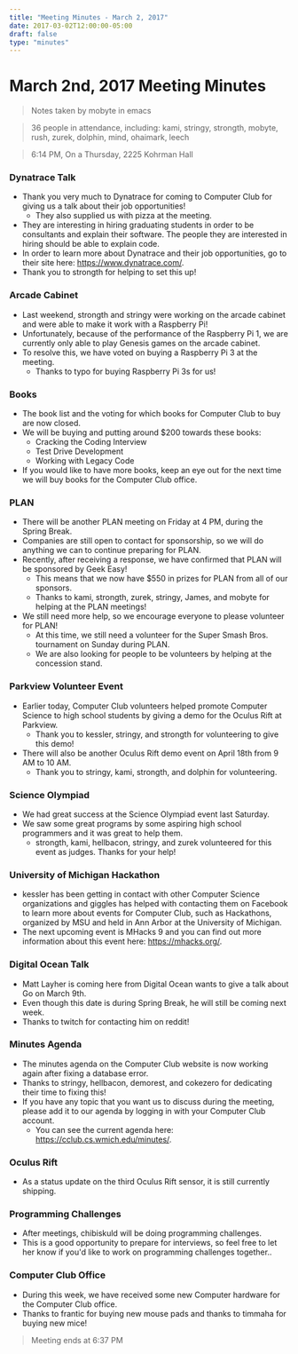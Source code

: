 ```yaml
---
title: "Meeting Minutes - March 2, 2017"
date: 2017-03-02T12:00:00-05:00
draft: false
type: "minutes"
---
```


# March 2nd, 2017 Meeting Minutes
> Notes taken by mobyte in emacs

> 36 people in attendance, including: kami, stringy, strongth, mobyte, rush, zurek, dolphin, mind, ohaimark, leech

> 6:14 PM, On a Thursday, 2225 Kohrman Hall

### Dynatrace Talk
- Thank you very much to Dynatrace for coming to Computer Club for giving us a talk about their job opportunities!
  - They also supplied us with pizza at the meeting.
- They are interesting in hiring graduating students in order to be consultants and explain their software. The people they are interested in hiring should be able to explain code.
- In order to learn more about Dynatrace and their job opportunities, go to their site here: https://www.dynatrace.com/.
- Thank you to strongth for helping to set this up!

### Arcade Cabinet
- Last weekend, strongth and stringy were working on the arcade cabinet and were able to make it work with a Raspberry Pi!
- Unfortunately, because of the performance of the Raspberry Pi 1, we are currently only able to play Genesis games on the arcade cabinet.
- To resolve this, we have voted on buying a Raspberry Pi 3 at the meeting.
  - Thanks to typo for buying Raspberry Pi 3s for us!

### Books
- The book list and the voting for which books for Computer Club to buy are now closed.
- We will be buying and putting around $200 towards these books:
  - Cracking the Coding Interview
  - Test Drive Development
  - Working with Legacy Code
- If you would like to have more books, keep an eye out for the next time we will buy books for the Computer Club office.

### PLAN
- There will be another PLAN meeting on Friday at 4 PM, during the Spring Break.
- Companies are still open to contact for sponsorship, so we will do anything we can to continue preparing for PLAN.
- Recently, after receiving a response, we have confirmed that PLAN will be sponsored by Geek Easy!
  - This means that we now have $550 in prizes for PLAN from all of our sponsors.
  - Thanks to kami, strongth, zurek, stringy, James, and mobyte for helping at the PLAN meetings!
- We still need more help, so we encourage everyone to please volunteer for PLAN!
  - At this time, we still need a volunteer for the Super Smash Bros. tournament on Sunday during PLAN.
  - We are also looking for people to be volunteers by helping at the concession stand.

### Parkview Volunteer Event
- Earlier today, Computer Club volunteers helped promote Computer Science to high school students by giving a demo for the Oculus Rift at Parkview.
  - Thank you to kessler, stringy, and strongth for volunteering to give this demo!
- There will also be another Oculus Rift demo event on April 18th from 9 AM to 10 AM.
  - Thank you to stringy, kami, strongth, and dolphin for volunteering.

### Science Olympiad
- We had great success at the Science Olympiad event last Saturday.
- We saw some great programs by some aspiring high school programmers and it was great to help them.
  - strongth, kami, hellbacon, stringy, and zurek volunteered for this event as judges. Thanks for your help!

### University of Michigan Hackathon
- kessler has been getting in contact with other Computer Science organizations and giggles has helped with contacting them on Facebook to learn more about events for Computer Club, such as Hackathons, organized by MSU and held in Ann Arbor at the University of Michigan.
- The next upcoming event is MHacks 9 and you can find out more information about this event here: https://mhacks.org/.

### Digital Ocean Talk
- Matt Layher is coming here from Digital Ocean wants to give a talk about Go on March 9th.
- Even though this date is during Spring Break, he will still be coming next week.
- Thanks to twitch for contacting him on reddit!

### Minutes Agenda
- The minutes agenda on the Computer Club website is now working again after fixing a database error.
- Thanks to stringy, hellbacon, demorest, and cokezero for dedicating their time to fixing this!
- If you have any topic that you want us to discuss during the meeting, please add it to our agenda by logging in with your Computer Club account.
  - You can see the current agenda here: https://cclub.cs.wmich.edu/minutes/.

### Oculus Rift
- As a status update on the third Oculus Rift sensor, it is still currently shipping.

### Programming Challenges
- After meetings, chibiskuld will be doing programming challenges.
- This is a good opportunity to prepare for interviews, so feel free to let her know if you'd like to work on programming challenges together..

### Computer Club Office
- During this week, we have received some new Computer hardware for the Computer Club office.
- Thanks to frantic for buying new mouse pads and thanks to timmaha for buying new mice!

> Meeting ends at 6:37 PM
